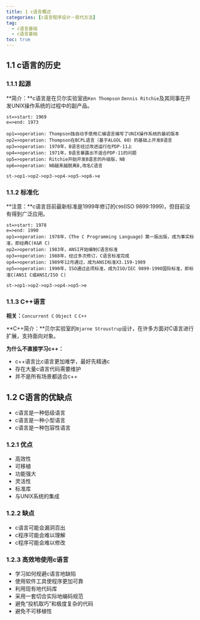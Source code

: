 ```yaml
---
title: 1 c语言概述
categories: [c语言程序设计－现代方法]
tag:
  - c语言基础
  - c语言基础
toc: true
---
```


## 1.1	c语言的历史
### 1.1.1	起源
**简介：**c语言是在贝尔实验室由`Ken Thompson` `Dennis Ritchie`及其同事在开发UNIX操作系统的过程中的副产品。

```flow
st=>start: 1969
e=>end: 1973

op1=>operation: Thompson独自动手使用汇编语言编写了UNIX操作系统的最初版本
op2=>operation: Thompson在BCPL语言（基于ALGOL 60）的基础上开发B语言
op3=>operation: 1970年，B语言经过改进运行在PDP-11上
op4=>operation: 1971年，B语言暴露出不适合PDP-11的问题
op5=>operation: Ritchie开始开发B语言的升级版，NB
op6=>operation: NB越来越脱离B,改名C语言

st->op1->op2->op3->op4->op5->op6->e
```

### 1.1.2	标准化
**注意：**c语言目前最新标准是1999年修订的`C99`(ISO 9899:1999)，但目前没有得到广泛应用。

```flow
st=>start: 1978
e=>end: 1990
op1=>operation: 1978年，《The C Programming Language》第一版出版，成为事实标准，即经典C(K&R C)
op2=>operation: 1983年，ANSI开始编制C语言标准
op3=>operation: 1988年，经过多次修订，C语言标准完成
op4=>operation: 1989年12月通过，成为ANSI标准X3.159-1989
op5=>operation: 1990年，ISO通过此项标准，成为ISO/IEC 9899-1990国际标准，即标准C(ANSI C或ANSI/ISO C)

st->op1->op2->op3->op4->op5->e
```

### 1.1.3	C++语言
**相关：**`Concurrent C` `Object C` `C++`

**C++简介：**贝尔实验室的`Bjarne Stroustrup`设计，在许多方面对C语言进行扩展，支持面向对象。

**为什么不直接学习c++：**

- c++语言比c语言更加难学，最好先精通c
- 存在大量c语言代码需要维护
- 并不是所有场景都适合c++

## 1.2	C语言的优缺点
+ c语言是一种低级语言
+ c语言是一种小型语言
+ c语言是一种包容性语言

### 1.2.1	优点
+ 高效性
+ 可移植
+ 功能强大
+ 灵活性
+ 标准库
+ 与UNIX系统的集成

### 1.2.2 缺点
+ c语言可能会漏洞百出
+ c程序可能会难以理解
+ c程序可能会难以修改

### 1.2.3	高效地使用c语言
+ 学习如何规避c语言地缺陷
+ 使用软件工具使程序更加可靠
+ 利用现有地代码库
+ 采用一套切合实际地编码规范
+ 避免“投机取巧”和极度复杂的代码
+ 避免不可移植性

